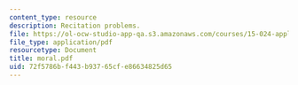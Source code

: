 ```yaml
---
content_type: resource
description: Recitation problems.
file: https://ol-ocw-studio-app-qa.s3.amazonaws.com/courses/15-024-applied-economics-for-managers-summer-2004/72f5786bf443b93765cfe86634825d65_moral.pdf
file_type: application/pdf
resourcetype: Document
title: moral.pdf
uid: 72f5786b-f443-b937-65cf-e86634825d65
---
```

